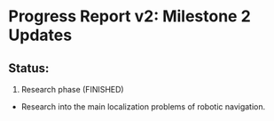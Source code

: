 # Progress Report v2: Milestone 2 Updates

## Status:

1. Research phase (FINISHED)
- Research into the main localization problems of robotic navigation.

